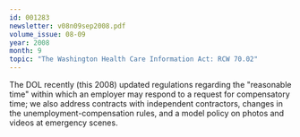 ```yaml
---
id: 001283
newsletter: v08n09sep2008.pdf
volume_issue: 08-09
year: 2008
month: 9
topic: "The Washington Health Care Information Act: RCW 70.02"
---
```


The DOL recently (this 2008) updated regulations regarding the "reasonable time" within which an employer may respond to a request for compensatory time; we also address contracts with independent contractors, changes in the unemployment-compensation rules, and a model policy on photos and videos at emergency scenes.